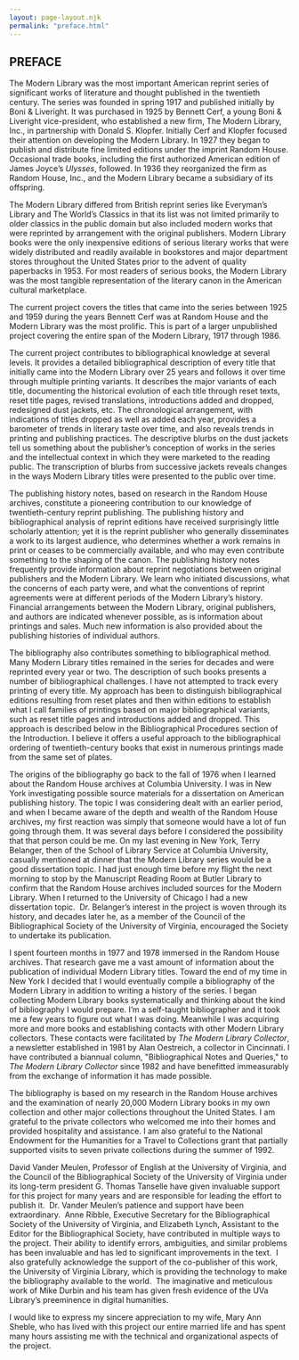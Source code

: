 ```yaml
---
layout: page-layout.njk
permalink: "preface.html"
---
```


<!-- {% comment %} -->
<style>
@import url("https://mlbib.library.virginia.edu/css/style.css")
</style>
<!-- {% endcomment %} -->

## PREFACE  

The Modern Library was the most important American reprint series of significant works of literature and thought published in the twentieth century. The series was founded in spring 1917 and published initially by Boni & Liveright. It was purchased in 1925 by Bennett Cerf, a young Boni & Liveright vice-president, who established a new firm, The Modern Library, Inc., in partnership with Donald S. Klopfer. Initially Cerf and Klopfer focused their attention on developing the Modern Library. In 1927 they began to publish and distribute fine limited editions under the imprint Random House. Occasional trade books, including the first authorized American edition of James Joyce’s *Ulysses*, followed. In 1936 they reorganized the firm as Random House, Inc., and the Modern Library became a subsidiary of its offspring.  

The Modern Library differed from British reprint series like Everyman’s Library and The World’s Classics in that its list was not limited primarily to older classics in the public domain but also included modern works that were reprinted by arrangement with the original publishers. Modern Library books were the only inexpensive editions of serious literary works that were widely distributed and readily available in bookstores and major department stores throughout the United States prior to the advent of quality paperbacks in 1953. For most readers of serious books, the Modern Library was the most tangible representation of the literary canon in the American cultural marketplace.  

The current project covers the titles that came into the series between 1925 and 1959 during the years Bennett Cerf was at Random House and the Modern Library was the most prolific. This is part of a larger unpublished project covering the entire span of the Modern Library, 1917 through 1986.  

The current project contributes to bibliographical knowledge at several levels. It provides a detailed bibliographical description of every title that initially came into the Modern Library over 25 years and follows it over time through multiple printing variants. It describes the major variants of each title, documenting the historical evolution of each title through reset texts, reset title pages, revised translations, introductions added and dropped, redesigned dust jackets, etc. The chronological arrangement, with indications of titles dropped as well as added each year, provides a barometer of trends in literary taste over time, and also reveals trends in printing and publishing practices. The descriptive blurbs on the dust jackets tell us something about the publisher’s conception of works in the series and the intellectual context in which they were marketed to the reading public. The transcription of blurbs from successive jackets reveals changes in the ways Modern Library titles were presented to the public over time.  

The publishing history notes, based on research in the Random House archives, constitute a pioneering contribution to our knowledge of twentieth-century reprint publishing. The publishing history and bibliographical analysis of reprint editions have received surprisingly little scholarly attention; yet it is the reprint publisher who generally disseminates a work to its largest audience, who determines whether a work remains in print or ceases to be commercially available, and who may even contribute something to the shaping of the canon. The publishing history notes frequently provide information about reprint negotiations between original publishers and the Modern Library. We learn who initiated discussions, what the concerns of each party were, and what the conventions of reprint agreements were at different periods of the Modern Library’s history. Financial arrangements between the Modern Library, original publishers, and authors are indicated whenever possible, as is information about printings and sales. Much new information is also provided about the publishing histories of individual authors.  

The bibliography also contributes something to bibliographical method. Many Modern Library titles remained in the series for decades and were reprinted every year or two. The description of such books presents a number of bibliographical challenges. I have not attempted to track every printing of every title. My approach has been to distinguish bibliographical editions resulting from reset plates and then within editions to establish what I call families of printings based on major bibliographical variants, such as reset title pages and introductions added and dropped. This approach is described below in the Bibliographical Procedures section of the Introduction. I believe it offers a useful approach to the bibliographical ordering of twentieth-century books that exist in numerous printings made from the same set of plates.  

The origins of the bibliography go back to the fall of 1976 when I learned about the Random House archives at Columbia University. I was in New York investigating possible source materials for a dissertation on American publishing history. The topic I was considering dealt with an earlier period, and when I became aware of the depth and wealth of the Random House archives, my first reaction was simply that someone would have a lot of fun going through them. It was several days before I considered the possibility that that person could be me. On my last evening in New York, Terry Belanger, then of the School of Library Service at Columbia University, casually mentioned at dinner that the Modern Library series would be a good dissertation topic. I had just enough time before my flight the next morning to stop by the Manuscript Reading Room at Butler Library to confirm that the Random House archives included sources for the Modern Library. When I returned to the University of Chicago I had a new dissertation topic.  Dr. Belanger’s interest in the project is woven through its history, and decades later he, as a member of the Council of the Bibliographical Society of the University of Virginia, encouraged the Society to undertake its publication.  

I spent fourteen months in 1977 and 1978 immersed in the Random House archives. That research gave me a vast amount of information about the publication of individual Modern Library titles. Toward the end of my time in New York I decided that I would eventually compile a bibliography of the Modern Library in addition to writing a history of the series. I began collecting Modern Library books systematically and thinking about the kind of bibliography I would prepare. I’m a self-taught bibliographer and it took me a few years to figure out what I was doing. Meanwhile I was acquiring more and more books and establishing contacts with other Modern Library collectors. These contacts were facilitated by *The Modern Library Collector*, a newsletter established in 1981 by Alan Oestreich, a collector in Cincinnati. I have contributed a biannual column, "Bibliographical Notes and Queries," to *The Modern Library Collector* since 1982 and have benefitted immeasurably from the exchange of information it has made possible.  

The bibliography is based on my research in the Random House archives and the examination of nearly 20,000 Modern Library books in my own collection and other major collections throughout the United States. I am grateful to the private collectors who welcomed me into their homes and provided hospitality and assistance. I am also grateful to the National Endowment for the Humanities for a Travel to Collections grant that partially supported visits to seven private collections during the summer of 1992.  

David Vander Meulen, Professor of English at the University of Virginia, and the Council of the Bibliographical Society of the University of Virginia under its long-term president G. Thomas Tanselle have given invaluable support for this project for many years and are responsible for leading the effort to publish it.  Dr. Vander Meulen’s patience and support have been extraordinary.  Anne Ribble, Executive Secretary for the Bibliographical Society of the University of Virginia, and Elizabeth Lynch, Assistant to the Editor for the Bibliographical Society, have contributed in multiple ways to the project. Their ability to identify errors, ambiguities, and similar problems has been invaluable and has led to significant improvements in the text.  I also gratefully acknowledge the support of the co-publisher of this work, the University of Virginia Library, which is providing the technology to make the bibliography available to the world.  The imaginative and meticulous work of Mike Durbin and his team has given fresh evidence of the UVa Library’s preeminence in digital humanities.  

I would like to express my sincere appreciation to my wife, Mary Ann Sheble, who has lived with this project our entire married life and has spent many hours assisting me with the technical and organizational aspects of the project.